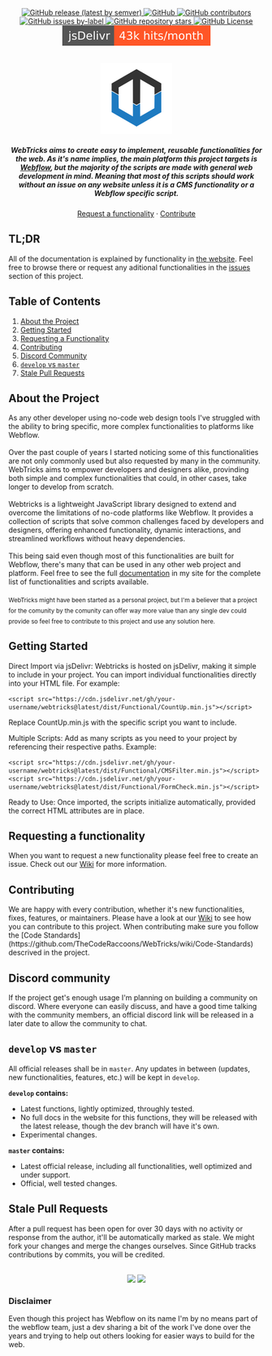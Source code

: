 <p  align="center">
	  <a href="https://github.com/TheCodeRaccoons/WebTricks/releases">
		  <img alt="GitHub release (latest by semver)" src="https://img.shields.io/github/v/release/TheCodeRaccoons/WebTricks?color=%2360be86&label=Latest%20release&style=for-the-badge&sort=semver">
	</a>
	<a href="/LICENSE">
		<img alt="GitHub" src="https://img.shields.io/github/license/TheCodeRaccoons/WebTricks?color=%2360be86&style=for-the-badge">
	</a>
	<a href="https://github.com/TheCodeRaccoons/WebTricks/graphs/contributors">
		<img alt="GitHub contributors" src="https://img.shields.io/github/contributors-anon/TheCodeRaccoons/WebTricks?color=%2360be86&style=for-the-badge">
	</a>
	<a href="https://github.com/TheCodeRaccoons/WebTricks/issues/new?assignees=&labels=Functionality+Request&projects=&template=request-functionality.yml&title=%5BFUNCTIONALITY+REQUEST%5D%3A+request+name">
		<img alt="GitHub issues by-label" src="https://img.shields.io/github/issues/TheCodeRaccoons/WebTricks/request:feature?color=%2360be86&label=feature%20requests&style=for-the-badge">
	</a>
	<a href="https://github.com/TheCodeRaccoons/WebTricks/stargazers">
		<img alt="GitHub repository stars" src="https://img.shields.io/github/stars/TheCodeRaccoons/WebTricks?color=%2360be86&label=github%20stars&style=for-the-badge">
	</a>
	<a href="#">
		<img alt="GitHub License" src="https://img.shields.io/github/license/TheCodeRaccoons/WebTricks?color=%2360be86&style=for-the-badge">
	</a>
	<a href="blob:https://www.jsdelivr.com/2699fbf9-afc8-4afd-9c41-fbb3e64dc1d3">
		<img alt="jsDelivr stats" src="https://github.com/TheCodeRaccoons/Imagery/blob/main/jsdlivr-img.svg">
	</a>
</p>
<br />
<div align="center">
    <a href="https://github.com/TheCodeRaccoons/WebTricks">
        <img src="https://raw.githubusercontent.com/TheCodeRaccoons/Imagery/16a395115ab598a94a7d1ab93f182218d8bbb751/wt-logo.svg" alt="WebTricks Logo" height="140" />
    </a>
    <h5 align="center">
        WebTricks aims to create easy to implement, reusable functionalities for the web. As it's name implies, the main platform this project targets is <a href="https://webflow.com/">Webflow</a>, but the majority of the scripts are made with general web development in mind. Meaning that most of this scripts should work without an issue on any website unless it is a CMS functionality or a Webflow specific script.
    </h5>
    <p align="center">
        <a target="_blank" href="https://github.com/TheCodeRaccoons/WebTricks/issues/new/choose">Request a functionality</a>
        &middot;
        <a href="#contribute">Contribute</a>
    </p>
</div>

<h2>TL;DR</h2>
All of the documentation is explained by functionality in <a href="https://coderacoons.webflow.io/tools/webflow-trickery">the website</a>. Feel free to browse there or request any aditional functionalities in the <a target="_blank" href="https://github.com/TheCodeRaccoons/WebTricks/issues/new/choose">issues</a> section of this project.
 
<h2>Table of Contents</h2>
<ol>
    <li><a href="#about">About the Project</a></li>
    <li><a href="#getting-started">Getting Started</a></li>
    <li><a href="#request-functionality">Requesting a Functionality</a></li>
    <li><a href="#contribute">Contributing</a></li>
    <li><a href="#discord-community">Discord Community</a></li>
    <li><a href="#develop-vs-master"><code>develop</code> vs <code>master</code></a></li>
    <li><a href="#stale-prs">Stale Pull Requests</a></li>
</ol>

<h2 id="about">About the Project</h2>
<p>
	As any other developer using no-code web design tools I've struggled with the ability to bring specific, more complex functionalities to platforms like Webflow.
	<br/><br/>
	Over the past couple of years I started noticing some of this functionalities are not only commonly used but also requested by many in the community. WebTricks aims to empower developers and designers alike, provinding both simple and complex functionalities that could, in other cases, take longer to develop from scratch.
	<br/><br/>
    Webtricks is a lightweight JavaScript library designed to extend and overcome the limitations of no-code platforms like Webflow. It provides a collection of scripts that solve common challenges faced by developers and designers, offering enhanced functionality, dynamic interactions, and streamlined workflows without heavy dependencies.
    <br/><br/>
	This being said even though most of this functionalities are built for Webflow, there's many that can be used in any other web project and platform. Feel free to see the full <a href="https://coderacoons.webflow.io/tools/webtricks">documentation</a> in my site for the complete list of functionalities and scripts available.
</p>
<sub>
   WebTricks might have been started as a personal project, but I'm a believer that a project for the comunity by the comunity can offer way more value than any single dev could provide so feel free to contribute to this project and use any solution here.
</sub>

<h2 id="getting-started">Getting Started</h2>
Direct Import via jsDelivr: Webtricks is hosted on jsDelivr, making it simple to include in your project. You can import individual functionalities directly into your HTML file. For example:

```
<script src="https://cdn.jsdelivr.net/gh/your-username/webtricks@latest/dist/Functional/CountUp.min.js"></script>
```
Replace CountUp.min.js with the specific script you want to include.

Multiple Scripts: Add as many scripts as you need to your project by referencing their respective paths. Example:

```
<script src="https://cdn.jsdelivr.net/gh/your-username/webtricks@latest/dist/Functional/CMSFilter.min.js"></script>
<script src="https://cdn.jsdelivr.net/gh/your-username/webtricks@latest/dist/Functional/FormCheck.min.js"></script>
```
Ready to Use: Once imported, the scripts initialize automatically, provided the correct HTML attributes are in place.

    
<h2 id="request-functionality">Requesting a functionality</h2>
<p>
    When you want to request a new functionality please feel free to create an issue. Check out our <a href="https://github.com/TheCodeRaccoons/WebTricks/wiki/Requesting-a-Finctionality">Wiki</a> for more information.
</p>

<h2 id="contribute">Contributing</h2>
<p>
    We are happy with every contribution, whether it's new functionalities, fixes, features, or maintainers. Please have a look at our <a href="https://github.com/TheCodeRaccoons/WebTricks/wiki">Wiki</a> to see how you can contribute to this project. When contributing make sure you follow the [Code Standards](https://github.com/TheCodeRaccoons/WebTricks/wiki/Code-Standards) descrived in the project.
</p>

<h2 id="discord-community">Discord community</h2>
<p>
If the project get's enough usage I'm planning on building a community on discord. Where everyone can easily discuss, and have a good time talking with the community members, an official discord link will be released in a later date to allow the community to chat.
</p>

<h2 id="develop-vs-master"><code>develop</code> vs <code>master</code></h2>
<p>
All official releases shall be in <code>master</code>. Any updates in between (updates, new functionalities, features, etc.) will be kept in <code>develop</code>.
</p>
<b><code>develop</code> contains:</b>
<ul>
    <li>
        Latest functions, lightly optimized, throughly tested.
    </li>
    <li>
        No full docs in the website for this functions, they will be released with the latest release, though the dev branch will have it's own.<br>
    </li>
    <li>
        Experimental changes.
    </li>
</ul>
<b><code>master</code> contains:</b>
<ul>
    <li>
        Latest official release, including all functionalities, well optimized and under support.
    </li>
    <li>
        Official, well tested changes.
    </li>
</ul>

<h2 id="stale-prs">Stale Pull Requests</h2>
<p>
After a pull request has been open for over 30 days with no activity or response from the author, it'll be automatically marked as stale. We might fork your changes and merge the changes ourselves. Since GitHub tracks contributions by commits, you will be credited.
</p>
<br/>
<div align="center">
    <img src="https://forthebadge.com/images/badges/built-with-love.svg" />
    <img src="https://forthebadge.com/images/badges/built-by-developers.svg" />
</div>



### Disclaimer
Even though this project has Webflow on its name I'm by no means part of the webflow team, just a dev sharing a bit of the work I've done over the years and trying to help out others looking for easier ways to build for the web.
